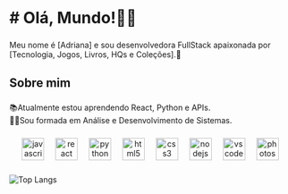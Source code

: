 <br clear="both">

<h1 align="left"># Olá, Mundo!👩‍💻</h1>

###

<p align="left">Meu nome é [Adriana] e sou desenvolvedora FullStack apaixonada por [Tecnologia, Jogos, Livros, HQs e Coleções].👾</p>

###

<h2 align="left">Sobre mim</h2>

###

<p align="left">📚Atualmente estou aprendendo React, Python e APIs.<br>👩‍🎓Sou formada em Análise e Desenvolvimento de Sistemas.</p>

###

<div align="center">
  <img src="https://cdn.jsdelivr.net/gh/devicons/devicon/icons/javascript/javascript-original.svg" height="40" alt="javascript logo"  />
  <img width="12" />
  <img src="https://cdn.jsdelivr.net/gh/devicons/devicon/icons/react/react-original.svg" height="40" alt="react logo"  />
  <img width="12" />
  <img src="https://cdn.jsdelivr.net/gh/devicons/devicon/icons/python/python-original.svg" height="40" alt="python logo"  />
  <img width="12" />
  <img src="https://cdn.jsdelivr.net/gh/devicons/devicon/icons/html5/html5-original.svg" height="40" alt="html5 logo"  />
  <img width="12" />
  <img src="https://cdn.jsdelivr.net/gh/devicons/devicon/icons/css3/css3-original.svg" height="40" alt="css3 logo"  />
  <img width="12" />
  <img src="https://cdn.jsdelivr.net/gh/devicons/devicon/icons/nodejs/nodejs-original.svg" height="40" alt="nodejs logo"  />
  <img width="12" />
  <img src="https://cdn.jsdelivr.net/gh/devicons/devicon/icons/vscode/vscode-original.svg" height="40" alt="vscode logo"  />
  <img width="12" />
  <img src="https://cdn.jsdelivr.net/gh/devicons/devicon/icons/photoshop/photoshop-plain.svg" height="40" alt="photoshop logo"  />
</div>

###
![Top Langs](https://github-readme-stats.vercel.app/api/top-langs/?username=adriananasc&layout=compact&theme=tokyonight)
